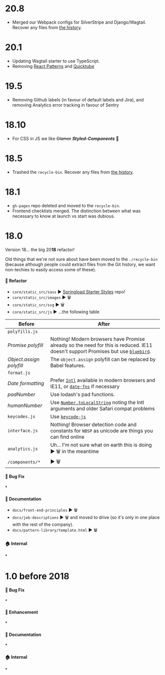 # 20.8

- Merged our Webpack configs for SilverStripe and Django/Wagtail. Recover any files from [the history](https://github.com/springload/frontend-starter-kit/commit/d8e1cc4b31e6df6a8f6fc29eea4cd759adbcc449).

# 20.1

- Updating Wagtail starter to use TypeScript.
- Removing [React Patterns](https://github.com/springload/react-patterns) and [Quicktube](https://github.com/springload/quicktube)

# 19.5

- Removing Github labels (in favour of default labels and Jira), and removing Analytics error tracking in favour of Sentry

# 18.10

- For CSS in JS we like ~~Glamor~~ **_Styled-Components_** :nail_care:

# 18.5

- Trashed the `recycle-bin`. Recover any files from [the history](https://github.com/springload/frontend-starter-kit/tree/c35abe435eb4905565e79a8bbc5cc257b2e5a77c).

# 18.1

- `gh-pages` repo deleted and moved to the `recycle-bin`.
- Frontend checklists merged. The distinction between what was necessary to know at launch vs start was dubious.

# 18.0

Version 18... the big 20**18** refactor!

Old things that we're not sure about have been moved to the `./recycle-bin` (because although people could extract files from the Git history, we want non-techies to easily access some of these).

#### :nail_care: Refactor

- `core/static_src/sass` :arrow_forward: [Springload Starter Styles](https://github.com/springload/frontend-starter-styles) repo!
- `core/static_src/images` :arrow_forward: :wastebasket:
- `core/static_src/svg` :arrow_forward: :wastebasket:
- `core/static_src/js` :arrow_forward: ...the following table

| Before                   | After                                                                                                                                                                                                            |
| ------------------------ | ---------------------------------------------------------------------------------------------------------------------------------------------------------------------------------------------------------------- |
| `polyfills.js`           |                                                                                                                                                                                                                  |
| _Promise polyfill_       | Nothing! Modern browsers have Promise already so the need for this is reduced. IE11 doesn't support Promises but use [`bluebird`](https://www.npmjs.com/package/bluebird).                                       |
| _Object.assign polyfill_ | The `object.assign` polyfill can be replaced by Babel features.                                                                                                                                                  |
| `format.js`              |                                                                                                                                                                                                                  |
| _Date formatting_        | Prefer [`Intl`](https://developer.mozilla.org/en-US/docs/Web/JavaScript/Reference/Global_Objects/Intl) available in modern browsers and IE11, or [`date-fns`](https://github.com/date-fns/date-fns) if necessary |
| _padNumber_              | Use lodash's pad functions.                                                                                                                                                                                      |
| _humanNumber_            | Use [`Number.toLocalString`](https://developer.mozilla.org/en-US/docs/Web/JavaScript/Reference/Global_Objects/Number/toLocaleString) noting the Intl arguments and older Safari compat problems                  |
| `keycodes.js`            | Use [`keycode-js`](https://www.npmjs.com/package/keycode-js)                                                                                                                                                     |
| `interface.js`           | Nothing! Browser detection code and constants for `NBSP` as unicode are things you can find online                                                                                                               |
| `analytics.js`           | Uh... I'm not sure what on earth this is doing :arrow_forward: :wastebasket: in the meantime                                                                                                                     |
| `/components/*`          | :arrow_forward: :wastebasket:                                                                                                                                                                                    |

#### :bug: Bug Fix

\*

#### :memo: Documentation

- `docs/front-end-principles` :arrow_forward: :wastebasket:
- `docs/job-descriptions` :arrow_forward: :wastebasket: and moved to drive (so it's only in one place with the rest of the company).
- `docs/pattern-library/template.html` :arrow_forward: :wastebasket:

#### :house: Internal

\*

# 1.0 before 2018

#### :bug: Bug Fix

\*

#### :nail_care: Enhancement

\*

#### :memo: Documentation

\*

#### :house: Internal

\*
